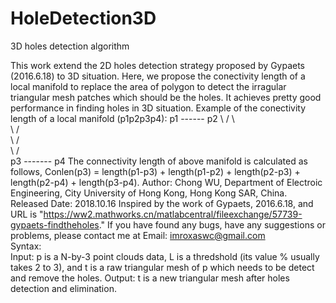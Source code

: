 # HoleDetection3D
3D holes detection algorithm 

This work extend the 2D holes detection strategy proposed by Gypaets (2016.6.18) to 3D situation. Here, we propose the conectivity length of a local manifold to replace the area of polygon to detect the irragular triangular mesh patches which should be the holes. It achieves pretty good performance in finding holes in 3D situation. Example of the conectivity length of a local manifold (p1p2p3p4): 
p1 ------ p2 
\         / \  
 \       /   \
  \     /     \
   \   /       \
    p3 ------- p4 
The connectivity length of above manifold is calculated as follows, 
    Conlen(p3) = length(p1-p3) + length(p1-p2) + length(p2-p3) + length(p2-p4) + length(p3-p4). 
Author: Chong WU, Department of Electroic Engineering, City University of Hong Kong, Hong Kong SAR, China. 
Released Date: 2018.10.16 
Inspired by the work of Gypaets, 2016.6.18, and URL is "https://ww2.mathworks.cn/matlabcentral/fileexchange/57739-gypaets-findtheholes."
If you have found any bugs, have any suggestions or problems, please contact me at Email: imroxaswc@gmail.com  
Syntax:  
Input: p is a N-by-3 point clouds data, L is a thredshold (its value % usually takes 2 to 3), and t is a raw triangular mesh of p which needs to be detect and remove the holes. 
Output: t is a new triangular mesh after holes detection and elimination.
